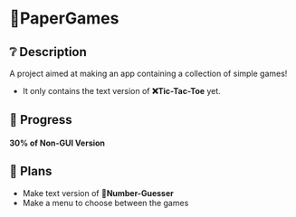 # 📝PaperGames
## ❔ Description
A project aimed at making an app containing a collection of simple games!
- It only contains the text version of **❌Tic-Tac-Toe** yet.
## 🚀 Progress
#### 30% of Non-GUI Version
## 📜 Plans
- Make text version of **🔢Number-Guesser**
- Make a menu to choose between the games
